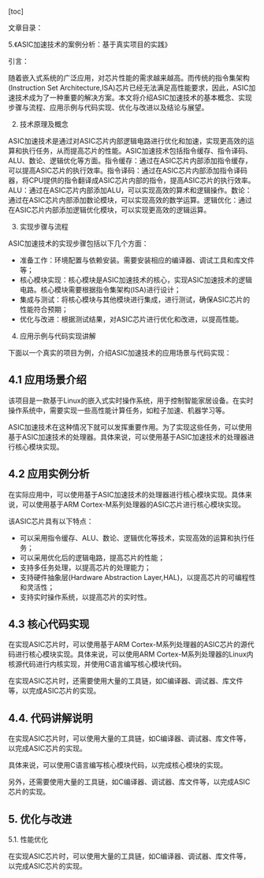 
[toc]                    
                
                
文章目录：

5.《ASIC加速技术的案例分析：基于真实项目的实践》

引言：

随着嵌入式系统的广泛应用，对芯片性能的需求越来越高。而传统的指令集架构(Instruction Set Architecture,ISA)芯片已经无法满足高性能要求，因此，ASIC加速技术成为了一种重要的解决方案。本文将介绍ASIC加速技术的基本概念、实现步骤与流程、应用示例与代码实现、优化与改进以及结论与展望。

2. 技术原理及概念

ASIC加速技术是通过对ASIC芯片内部逻辑电路进行优化和加速，实现更高效的运算和执行任务，从而提高芯片的性能。ASIC加速技术包括指令缓存、指令译码、ALU、数论、逻辑优化等方面。指令缓存：通过在ASIC芯片内部添加指令缓存，可以提高ASIC芯片的执行效率。指令译码：通过在ASIC芯片内部添加指令译码器，将CPU提供的指令翻译成ASIC芯片内部的指令，提高ASIC芯片的执行效率。ALU：通过在ASIC芯片内部添加ALU，可以实现高效的算术和逻辑操作。数论：通过在ASIC芯片内部添加数论模块，可以实现高效的数学运算。逻辑优化：通过在ASIC芯片内部添加逻辑优化模块，可以实现更高效的逻辑运算。

3. 实现步骤与流程

ASIC加速技术的实现步骤包括以下几个方面：

- 准备工作：环境配置与依赖安装。需要安装相应的编译器、调试工具和库文件等；
- 核心模块实现：核心模块是ASIC加速技术的核心，实现ASIC加速技术的逻辑电路。核心模块需要根据指令集架构(ISA)进行设计；
- 集成与测试：将核心模块与其他模块进行集成，进行测试，确保ASIC芯片的性能符合预期；
- 优化与改进：根据测试结果，对ASIC芯片进行优化和改进，以提高性能。

4. 应用示例与代码实现讲解

下面以一个真实的项目为例，介绍ASIC加速技术的应用场景与代码实现：

## 4.1 应用场景介绍

该项目是一款基于Linux的嵌入式实时操作系统，用于控制智能家居设备。在实时操作系统中，需要实现一些高性能计算任务，如粒子加速、机器学习等。

ASIC加速技术在这种情况下就可以发挥重要作用。为了实现这些任务，可以使用基于ASIC加速技术的处理器。具体来说，可以使用基于ASIC加速技术的处理器进行核心模块实现。

## 4.2 应用实例分析

在实际应用中，可以使用基于ASIC加速技术的处理器进行核心模块实现。具体来说，可以使用基于ARM Cortex-M系列处理器的ASIC芯片进行核心模块实现。

该ASIC芯片具有以下特点：

- 可以采用指令缓存、ALU、数论、逻辑优化等技术，实现高效的运算和执行任务；
- 可以采用优化后的逻辑电路，提高芯片的性能；
- 支持多任务处理，以提高芯片的处理能力；
- 支持硬件抽象层(Hardware Abstraction Layer,HAL)，以提高芯片的可编程性和灵活性；
- 支持实时操作系统，以提高芯片的实时性。

## 4.3 核心代码实现

在实现ASIC芯片时，可以使用基于ARM Cortex-M系列处理器的ASIC芯片的源代码进行核心模块实现。具体来说，可以使用ARM Cortex-M系列处理器的Linux内核源代码进行内核实现，并使用C语言编写核心模块代码。

在实现ASIC芯片时，还需要使用大量的工具链，如C编译器、调试器、库文件等，以完成ASIC芯片的实现。

## 4.4. 代码讲解说明

在实现ASIC芯片时，可以使用大量的工具链，如C编译器、调试器、库文件等，以完成ASIC芯片的实现。

具体来说，可以使用C语言编写核心模块代码，以完成核心模块的实现。

另外，还需要使用大量的工具链，如C编译器、调试器、库文件等，以完成ASIC芯片的实现。

## 5. 优化与改进

5.1. 性能优化

在实现ASIC芯片时，可以使用大量的工具链，如C编译器、调试器、库文件等，以完成ASIC芯片的实现。

